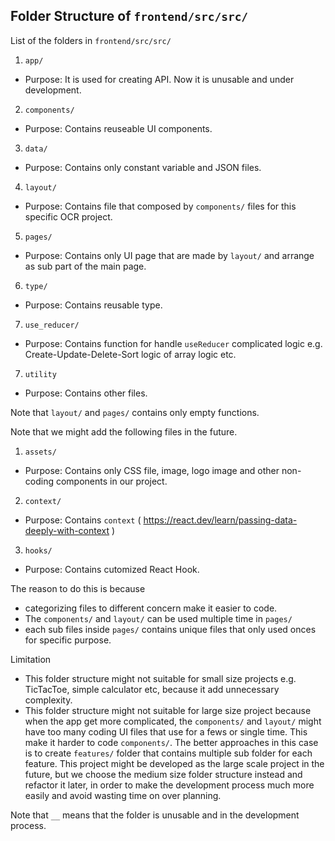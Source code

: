 ## Folder Structure of `frontend/src/src/`

List of the folders in `frontend/src/src/`
1.	`app/`
-	Purpose: It is used for creating API. Now it is unusable and under development.
2.	`components/`
-	Purpose: Contains reuseable UI components.
3.	`data/`
-	Purpose: Contains only constant variable and JSON files.
4.	`layout/`
-	Purpose: Contains file that composed by `components/` files for this specific OCR project.
5.	`pages/`
-	Purpose: Contains only UI page that are made by `layout/` and arrange as sub part of the main page.
6.	`type/`
-	Purpose: Contains reusable type.
7.	`use_reducer/`
-	Purpose: Contains function for handle `useReducer` complicated logic e.g. Create-Update-Delete-Sort logic of array logic etc.
7.	`utility`
-	Purpose: Contains other files.

Note that `layout/` and `pages/` contains only empty functions.

Note that we might add the following files in the future.
1.	`assets/`
-	Purpose: Contains only CSS file, image, logo image and other non-coding components in our project.
2.	`context/`
-	Purpose: Contains `context` ( https://react.dev/learn/passing-data-deeply-with-context )
3.	`hooks/`
-	Purpose: Contains cutomized React Hook.

The reason to do this is because 
-	categorizing files to different concern make it easier to code.
-	The `components/` and `layout/` can be used multiple time in `pages/` 
-	each sub files inside `pages/` contains unique files that only used onces for specific purpose.

Limitation
-	This folder structure might not suitable for small size projects e.g. TicTacToe, simple calculator etc, 
	because it add unnecessary complexity.
-	This folder structure might not suitable for large size project because when the app get more 
	complicated, the `components/` and `layout/` might have too many coding UI files that use for a fews or single time.
	This make it harder to code `components/`. The better approaches in this case is to create `features/`
	folder that contains multiple sub folder for each feature.
	This project might be developed as the large scale project in the future, but we choose the medium size
	folder structure instead and refactor it later, in order to make the development process much more easily
	and avoid wasting time on over planning.

Note that `__` means that the folder is unusable and in the development process.
